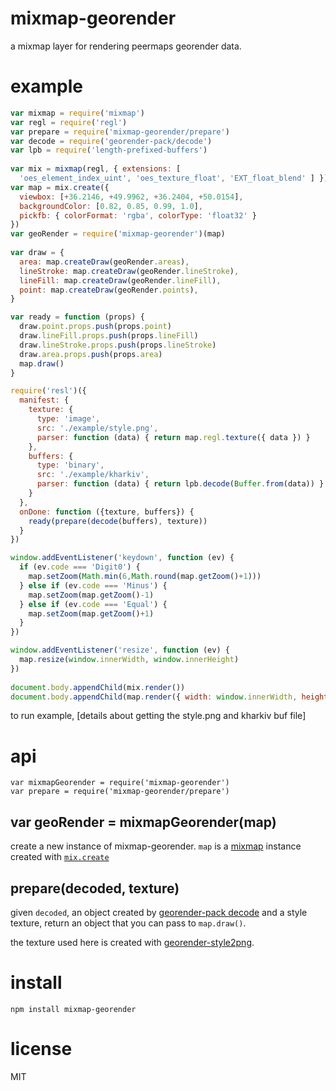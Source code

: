 # mixmap-georender

a mixmap layer for rendering peermaps georender data.

# example

```js
var mixmap = require('mixmap')
var regl = require('regl')
var prepare = require('mixmap-georender/prepare')
var decode = require('georender-pack/decode')
var lpb = require('length-prefixed-buffers')
 
var mix = mixmap(regl, { extensions: [
  'oes_element_index_uint', 'oes_texture_float', 'EXT_float_blend' ] })
var map = mix.create({ 
  viewbox: [+36.2146, +49.9962, +36.2404, +50.0154],
  backgroundColor: [0.82, 0.85, 0.99, 1.0],
  pickfb: { colorFormat: 'rgba', colorType: 'float32' }
})
var geoRender = require('mixmap-georender')(map)
 
var draw = {
  area: map.createDraw(geoRender.areas),
  lineStroke: map.createDraw(geoRender.lineStroke),
  lineFill: map.createDraw(geoRender.lineFill),
  point: map.createDraw(geoRender.points),
}

var ready = function (props) {
  draw.point.props.push(props.point)
  draw.lineFill.props.push(props.lineFill)
  draw.lineStroke.props.push(props.lineStroke)
  draw.area.props.push(props.area)
  map.draw()
}

require('resl')({
  manifest: {
    texture: {
      type: 'image',
      src: './example/style.png',
      parser: function (data) { return map.regl.texture({ data }) }
    },
    buffers: {
      type: 'binary',
      src: './example/kharkiv',
      parser: function (data) { return lpb.decode(Buffer.from(data)) }
    }
  },
  onDone: function ({texture, buffers}) {
    ready(prepare(decode(buffers), texture))
  }
})

window.addEventListener('keydown', function (ev) {
  if (ev.code === 'Digit0') {
    map.setZoom(Math.min(6,Math.round(map.getZoom()+1)))
  } else if (ev.code === 'Minus') {
    map.setZoom(map.getZoom()-1)
  } else if (ev.code === 'Equal') {
    map.setZoom(map.getZoom()+1)
  }
})

window.addEventListener('resize', function (ev) {
  map.resize(window.innerWidth, window.innerHeight)
})
 
document.body.appendChild(mix.render())
document.body.appendChild(map.render({ width: window.innerWidth, height: window.innerHeight }))
```

to run example, [details about getting the style.png and kharkiv buf file]

# api

```
var mixmapGeorender = require('mixmap-georender')
var prepare = require('mixmap-georender/prepare')
```

## var geoRender = mixmapGeorender(map)

create a new instance of mixmap-georender. `map` is a
[mixmap](https://github.com/peermaps/mixmap) instance created with
[`mix.create`](https://github.com/peermaps/mixmap#var-map--mixcreateopts)

## prepare(decoded, texture)

given `decoded`, an object created by [georender-pack
decode](https://github.com/peermaps/georender-pack/#decode) and a style texture,
return an object that you can pass to `map.draw()`.

the texture used here is created with
[georender-style2png](https://www.npmjs.com/package/georender-style2png).

# install

`npm install mixmap-georender`

# license

MIT
